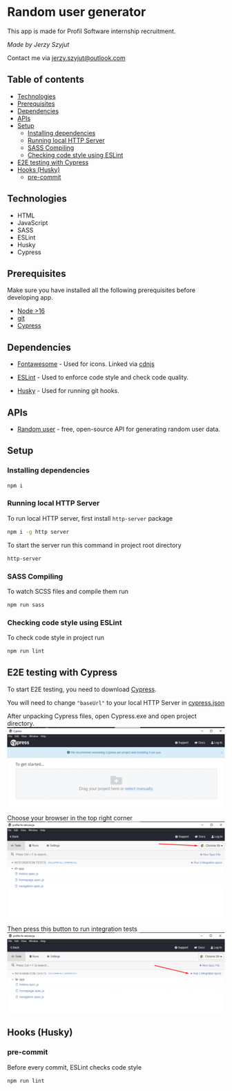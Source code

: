 # Random user generator
This app is made for Profil Software internship recruitment.

*Made by Jerzy Szyjut*

Contact me via jerzy.szyjut@outlook.com

## Table of contents
- [Technologies](#technologies)
- [Prerequisites](#prerequisites)
- [Dependencies](#dependencies)
- [APIs](#apis)
- [Setup](#setup)
    - [Installing dependencies](#installing-dependencies)
    - [Running local HTTP Server](#running-local-http-server)
    - [SASS Compiling](#sass-compiling)
    - [Checking code style using ESLint](#checking-code-style-using-eslint)
- [E2E testing with Cypress](#e2e-testing-with-cypress)
- [Hooks (Husky)](#hooks-husky)
    - [pre-commit](#pre-commit)



## Technologies
- HTML
- JavaScript
- SASS
- ESLint
- Husky
- Cypress

## Prerequisites
Make sure you have installed all the following prerequisites before developing app.
- [Node >16](https://nodejs.org/)
- [git](https://git-scm.com/downloads)
- [Cypress](https://docs.cypress.io/guides/getting-started/installing-cypress#Direct-download)

## Dependencies
- [Fontawesome](https://fontawesome.com/) - Used for icons. Linked via [cdnjs](https://cdnjs.com/)

- [ESLint](https://eslint.org/) - Used to enforce code style and check code quality.
- [Husky](https://typicode.github.io/husky/#/) - Used for running git hooks.

## APIs
- [Random user](https://randomuser.me/) - free, open-source API for generating random user data.

## Setup
### Installing dependencies
```bash
npm i
```
### Running local HTTP Server
To run local HTTP server, first install `http-server` package
```bash
npm i -g http server
```
To start the server run this command in project root directory
```bash
http-server
```
### SASS Compiling
To watch SCSS files and compile them run
```bash
npm run sass
```
### Checking code style using ESLint
To check code style in project run
```bash
npm run lint
```

## E2E testing with Cypress
To start E2E testing, you need to download [Cypress](https://docs.cypress.io/guides/getting-started/installing-cypress#Direct-download).

You will need to change `"baseUrl"` to your local HTTP Server in [cypress.json](./cypress.json)

After unpacking Cypress files, open Cypress.exe and open project directory.
![1](./docs/images/1.png)

Choose your browser in the top right corner
![2](./docs/images/2.png)

Then press this button to run integration tests
![3](./docs/images/3.png)


## Hooks (Husky)
### pre-commit
Before every commit, ESLint checks code style
```bash
npm run lint
```
